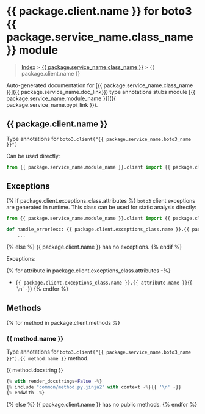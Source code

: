 # {{ package.client.name }} for boto3 {{ package.service_name.class_name }} module

> [Index](../index.md) > [{{ package.service_name.class_name }}](./index.md) > {{ package.client.name }}

Auto-generated documentation for [{{ package.service_name.class_name }}]({{ package.service_name.doc_link}})
type annotations stubs module [{{ package.service_name.module_name }}]({{ package.service_name.pypi_link }}).

## {{ package.client.name }}

Type annotations for `boto3.client("{{ package.service_name.boto3_name }}")`

Can be used directly:

```python
from {{ package.service_name.module_name }}.client import {{ package.client.name }}
```

## Exceptions

{% if package.client.exceptions_class.attributes %}
`boto3` client exceptions are generated in runtime. This class can be used for static analysis directly:

```python
from {{ package.service_name.module_name }}.client import {{ package.client.exceptions_class.name }}

def handle_error(exc: {{ package.client.exceptions_class.name }}.{{ package.client.exceptions_class.attributes[0].name }}) -> None:
    ...
```
{% else %}
{{ package.client.name }} has no exceptions.
{% endif %}

Exceptions:

{% for attribute in package.client.exceptions_class.attributes -%}
- `{{ package.client.exceptions_class.name }}.{{ attribute.name }}`{{ '\n' -}}
{% endfor %}

## Methods

{% for method in package.client.methods %}
### {{ method.name }}

Type annotations for `boto3.client("{{ package.service_name.boto3_name }}").{{ method.name }}` method.

{{ method.docstring }}

```python
{% with render_docstrings=False -%}
{% include "common/method.py.jinja2" with context -%}{{ '\n' -}}
{% endwith -%}
```
{% else %}
{{ package.client.name }} has no public methods.
{% endfor %}
